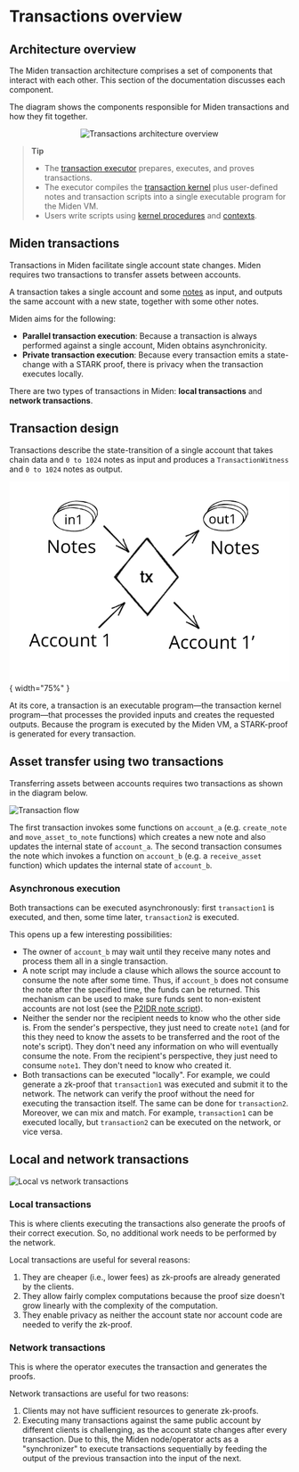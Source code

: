 # Transactions overview

## Architecture overview

The Miden transaction architecture comprises a set of components that interact with each other. This section of the documentation discusses each component.

The diagram shows the components responsible for Miden transactions and how they fit together.

<p style="text-align: center;">
    <img src="../../img/architecture/transaction/tx-overview.png" alt="Transactions architecture overview"/>
</p>

> **Tip**
> - The [transaction executor](execution.md) prepares, executes, and proves transactions. 
> - The executor compiles the [transaction kernel](kernel.md) plus user-defined notes and transaction scripts into a single executable program for the Miden VM.
> - Users write scripts using [kernel procedures](procedures.md) and [contexts](contexts.md).

## Miden transactions

Transactions in Miden facilitate single account state changes. Miden requires two transactions to transfer assets between accounts.

A transaction takes a single account and some [notes](../notes.md) as input, and outputs the same account with a new state, together with some other notes.

Miden aims for the following:

- **Parallel transaction execution**: Because a transaction is always performed against a single account, Miden obtains asynchronicity. 
- **Private transaction execution**: Because every transaction emits a state-change with a STARK proof, there is privacy when the transaction executes locally.

There are two types of transactions in Miden: **local transactions** and **network transactions**.

## Transaction design

Transactions describe the state-transition of a single account that takes chain data and `0 to 1024` notes as input and produces a `TransactionWitness` and `0 to 1024` notes as output.

![Transaction diagram](../../img/architecture/transaction/transaction-diagram.png){ width="75%" }

At its core, a transaction is an executable program—the transaction kernel program—that processes the provided inputs and creates the requested outputs. Because the program is executed by the Miden VM, a STARK-proof is generated for every transaction.

## Asset transfer using two transactions

Transferring assets between accounts requires two transactions as shown in the diagram below.

![Transaction flow](../../img/architecture/transaction/transaction-flow.png)

The first transaction invokes some functions on `account_a` (e.g. `create_note` and `move_asset_to_note` functions) which creates a new note and also updates the internal state of `account_a`. The second transaction consumes the note which invokes a function on `account_b` (e.g. a `receive_asset` function) which updates the internal state of `account_b`.

### Asynchronous execution

Both transactions can be executed asynchronously: first `transaction1` is executed, and then, some time later, `transaction2` is executed. 

This opens up a few interesting possibilities:

- The owner of `account_b` may wait until they receive many notes and process them all in a single transaction.
- A note script may include a clause which allows the source account to consume the note after some time. Thus, if `account_b` does not consume the note after the specified time, the funds can be returned. This mechanism can be used to make sure funds sent to non-existent accounts are not lost (see the [P2IDR note script](https://github.com/0xPolygonMiden/miden-base/blob/main/miden-lib/asm/note_scripts/P2IDR.masm)).
- Neither the sender nor the recipient needs to know who the other side is. From the sender's perspective, they just need to create `note1` (and for this they need to know the assets to be transferred and the root of the note's script). They don't need any information on who will eventually consume the note. From the recipient's perspective, they just need to consume `note1`. They don't need to know who created it.
- Both transactions can be executed "locally". For example, we could generate a zk-proof that `transaction1` was executed and submit it to the network. The network can verify the proof without the need for executing the transaction itself. The same can be done for `transaction2`. Moreover, we can mix and match. For example, `transaction1` can be executed locally, but `transaction2` can be executed on the network, or vice versa.

## Local and network transactions

![Local vs network transactions](../../img/architecture/transaction/local-vs-network-transaction.png)

### Local transactions

This is where clients executing the transactions also generate the proofs of their correct execution. So, no additional work needs to be performed by the network. 

Local transactions are useful for several reasons:

1. They are cheaper (i.e., lower fees) as zk-proofs are already generated by the clients.
2. They allow fairly complex computations because the proof size doesn't grow linearly with the complexity of the computation.
3. They enable privacy as neither the account state nor account code are needed to verify the zk-proof.

### Network transactions

This is where the operator executes the transaction and generates the proofs. 

Network transactions are useful for two reasons:

1. Clients may not have sufficient resources to generate zk-proofs.
2. Executing many transactions against the same public account by different clients is challenging, as the account state changes after every transaction. Due to this, the Miden node/operator acts as a "synchronizer" to execute transactions sequentially by feeding the output of the previous transaction into the input of the next.
